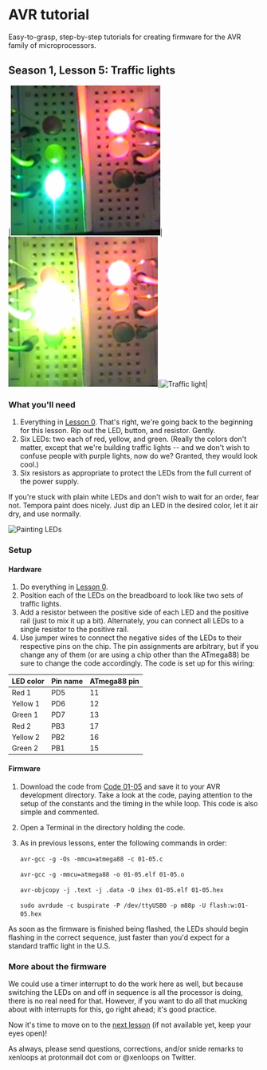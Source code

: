 # AVR tutorial
Easy-to-grasp, step-by-step tutorials for creating firmware for the AVR family of microprocessors.

## Season 1, Lesson 5: Traffic lights

|![Traffic light](images/00-05-traffic1.png)|![Traffic light](images/00-05-traffic2.png)|![Traffic light](images/00-05-traffic3.jpg)|


### What you'll need

1. Everything in [Lesson 0](00-00-lab-setup.md). That's right, we're going back to the beginning for this lesson. Rip out the LED, button, and resistor. Gently.
1. Six LEDs: two each of red, yellow, and green. (Really the colors don't matter, except that we're building traffic lights -- and we don't wish to confuse people with purple lights, now do we? Granted, they would look cool.)
1. Six resistors as appropriate to protect the LEDs from the full current of the power supply.

If you're stuck with plain white LEDs and don't wish to wait for an order, fear not. Tempora paint does nicely. Just dip an LED in the desired color, let it air dry, and use normally.

![Painting LEDs](images/00-05-traffic-paint.jpg)

### Setup
#### Hardware
1. Do everything in [Lesson 0](00-00-lab-setup.md). 
1. Position each of the LEDs on the breadboard to look like two sets of traffic lights.
1. Add a resistor between the positive side of each LED and the positive rail (just to mix it up a bit). Alternately, you can connect all LEDs to a single resistor to the positive rail.
1. Use jumper wires to connect the negative sides of the LEDs to their respective pins on the chip. The pin assignments are arbitrary, but if you change any of them (or are using a chip other than the ATmega88) be sure to change the code accordingly. The code is set up for this wiring:

|LED color|Pin name|ATmega88 pin|
|--|--|--|
| Red 1  | PD5 | 11 |
| Yellow 1  | PD6 | 12 |
| Green 1  | PD7 | 13 |
| Red 2  | PB3 | 17 |
| Yellow 2  | PB2 | 16 |
| Green 2  | PB1 | 15 |


#### Firmware
1. Download the code from [Code 01-05](code/01-05.c) and save it to your AVR development directory. Take a look at the code, paying attention to the setup of the constants and the timing in the while loop. This code is also simple and commented.
1. Open a Terminal in the directory holding the code.
1. As in previous lessons, enter the following commands in order: 

   `avr-gcc -g -Os -mmcu=atmega88 -c 01-05.c`

   `avr-gcc -g -mmcu=atmega88 -o 01-05.elf 01-05.o`

   `avr-objcopy -j .text -j .data -O ihex 01-05.elf 01-05.hex`

   `sudo avrdude -c buspirate -P /dev/ttyUSB0 -p m88p -U flash:w:01-05.hex`

As soon as the firmware is finished being flashed, the LEDs should begin flashing in the correct sequence, just faster than you'd expect for a standard traffic light in the U.S.

### More about the firmware
We could use a timer interrupt to do the work here as well, but because switching the LEDs on and off in sequence is all the processor is doing, there is no real need for that. However, if you want to do all that mucking about with interrupts for this, go right ahead; it's good practice.

Now it's time to move on to the [next lesson](01-06-LED-PWM.md) (if not available yet, keep your eyes open)!

As always, please send questions, corrections, and/or snide remarks to xenloops at protonmail dot com or @xenloops on Twitter.

